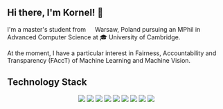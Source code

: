 <h2> Hi there, I'm Kornel! 👋</h1>

  I'm a master's student from <img src="https://cdn-icons-png.flaticon.com/512/197/197529.png" width="13"/> Warsaw, Poland pursuing an MPhil in Advanced Computer Science at 🎓 University of Cambridge. 
  
  At the moment, I have a particular interest in Fairness, Accountability and Transparency (FAccT) of Machine Learning and Machine Vision.
  

<h2>Technology Stack</h2>

<p align="center">
<img src="https://img.shields.io/badge/Python-14354C?style=flat-square&logo=python&logoColor=white"/>
<img src="https://img.shields.io/badge/C%2B%2B-00599C?style=flat-square&logo=c%2B%2B&logoColor=white"/>
<img src="https://img.shields.io/badge/Java-ED8B00?style=flat-square&logo=java&logoColor=white"/>
<img src="https://img.shields.io/badge/Amazon_AWS-232F3E?style=flat-square&logo=amazon-aws&logoColor=white"/>
<img src="https://img.shields.io/badge/Google_Cloud-4285F4?style=flat-square&logo=google-cloud&logoColor=white"/>
<img src="https://img.shields.io/badge/Microsoft_Azure-0089D6?style=flat-square&logo=microsoft-azure&logoColor=white"/>
<img src="https://img.shields.io/badge/PostgreSQL-316192?style=flat-square&logo=postgresql&logoColor=white"/>
<img src="https://img.shields.io/badge/Git-black?style=flat-square&logo=git"/>
<img src="https://img.shields.io/badge/GitHub-100000?style=flat-square&logo=github&logoColor=white"/>
</p>

